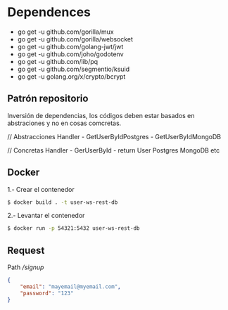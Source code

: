 # Dependences

* go get -u github.com/gorilla/mux
* go get -u github.com/gorilla/websocket
* go get -u github.com/golang-jwt/jwt
* go get -u github.com/joho/godotenv
* go get -u github.com/lib/pq
* go get -u github.com/segmentio/ksuid
* go get -u golang.org/x/crypto/bcrypt

## Patrón repositorio

Inversión de dependencias, los códigos deben estar basados en abstraciones y no en cosas comcretas.

// Abstracciones
Handler - GetUserByIdPostgres 
        - GetUserByIdMongoDB

// Concretas
Handler - GerUserById - return User
          Postgres
          MongoDB
          etc 

## Docker 

1.- Crear el contenedor 
```bash 
$ docker build . -t user-ws-rest-db 
```

2.- Levantar el contenedor
```bash
$ docker run -p 54321:5432 user-ws-rest-db
```

## Request 

Path */signup*
```json 
{
    "email": "mayemail@myemail.com",
    "password": "123"
}
```
